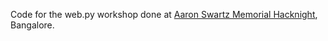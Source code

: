 
Code for the web.py workshop done at [Aaron Swartz Memorial Hacknight][1], Bangalore.

[1]: http://hacknight.in/hasgeek/aaronsw-memorial
